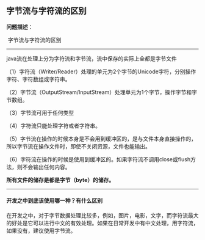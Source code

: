 ## 字节流与字符流的区别

**问题描述**：

​		字节流与字符流的区别

---

java流在处理上分为字符流和字节流，流中保存的实际上全都是字节文件 

（1）字符流（Writer/Reader）处理的单元为2个字节的Unicode字符，分别操作字符、字符数组或字符串。

（2）字节流（OutputStream/InputStream）处理单元为1个字节，操作字节和字节数组。

（3）字节流可用于任何类型

（4）字符流只能处理字符或者字符串。

（5）字节流在操作的时候本身是不会用到缓冲区的，是与文件本身直接操作的，所以字节流在操作文件时，即使不关闭资源，文件也能输出。

（6）字符流在操作的时候是使用到缓冲区的。如果字符流不调用close或flush方法，则不会输出任何内容。 

**所有文件的储存是都是字节（byte）的储存。**

---

####  开发之中到底该使用哪一种？有什么区别 

在开发之中，对于字节数据处理比较多，例如，图片，电影，文字，而字符流最大的好处是它可以进行中文的有效处理。如果在日常开发中有中文处理，用字符流，如果没有，建议使用字节流。

